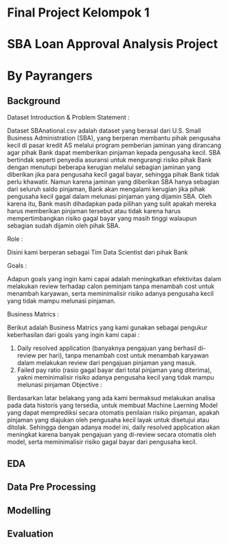 # Final Project Kelompok 1
# SBA Loan Approval Analysis Project
# By Payrangers

## Background
Dataset Introduction & Problem Statement :

Dataset SBAnational.csv adalah dataset yang berasal dari U.S. Small Business Administration (SBA), yang berperan membantu pihak pengusaha kecil di pasar kredit AS melalui program pemberian jaminan yang dirancang agar pihak Bank dapat memberikan pinjaman kepada pengusaha kecil. SBA bertindak seperti penyedia asuransi untuk mengurangi risiko pihak Bank dengan menutupi beberapa kerugian melalui sebagian jaminan yang diberikan jika para pengusaha kecil gagal bayar, sehingga pihak Bank tidak perlu khawatir.
Namun karena jaminan yang diberikan SBA hanya sebagian dari seluruh saldo pinjaman, Bank akan mengalami kerugian jika pihak pengusaha kecil gagal dalam melunasi pinjaman yang dijamin SBA. Oleh karena itu, Bank masih dihadapkan pada pilihan yang sulit apakah mereka harus memberikan pinjaman tersebut atau tidak karena harus mempertimbangkan risiko gagal bayar yang masih tinggi walaupun sebagian sudah dijamin oleh pihak SBA.

Role :

Disini kami berperan sebagai Tim Data Scientist dari pihak Bank

Goals :

Adapun goals yang ingin kami capai adalah meningkatkan efektivitas dalam melakukan review terhadap calon peminjam tanpa menambah cost untuk menambah karyawan, serta meminimalisir risiko adanya pengusaha kecil yang tidak mampu melunasi pinjaman.

Business Matrics :

Berikut adalah Business Matrics yang kami gunakan sebagai pengukur keberhasilan dari goals yang ingin kami capai :
1. Daily resolved application (banyaknya pengajuan yang berhasil di-review per hari), tanpa menambah cost untuk menambah karyawan dalam melakukan review dari pengajuan pinjaman yang masuk.
2. Failed pay ratio (rasio gagal bayar dari total pinjaman yang diterima), yakni meminimalisir risiko adanya pengusaha kecil yang tidak mampu melunasi pinjaman
Objective :

Berdasarkan latar belakang yang ada kami bermaksud melakukan analisa pada data historis yang tersedia, untuk membuat Machine Laerning Model yang dapat memprediksi secara otomatis penilaian risiko pinjaman, apakah pinjaman yang diajukan oleh pengusaha kecil layak untuk disetujui atau ditolak. Sehingga dengan adanya model ini, daily resolved application akan meningkat karena banyak pengajuan yang di-review secara otomatis oleh model, serta meminimalisir risiko gagal bayar dari pengusaha kecil.

## EDA

## Data Pre Processing

## Modelling

## Evaluation


